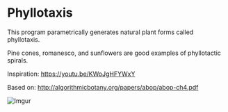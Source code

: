# Phyllotaxis
This program parametrically generates natural plant forms called phyllotaxis.

Pine cones, romanesco, and sunflowers are good examples of phyllotactic spirals.

Inspiration: https://youtu.be/KWoJgHFYWxY

Based on: http://algorithmicbotany.org/papers/abop/abop-ch4.pdf 
 
 
![Imgur](https://i.imgur.com/ZTfavek.jpg)

